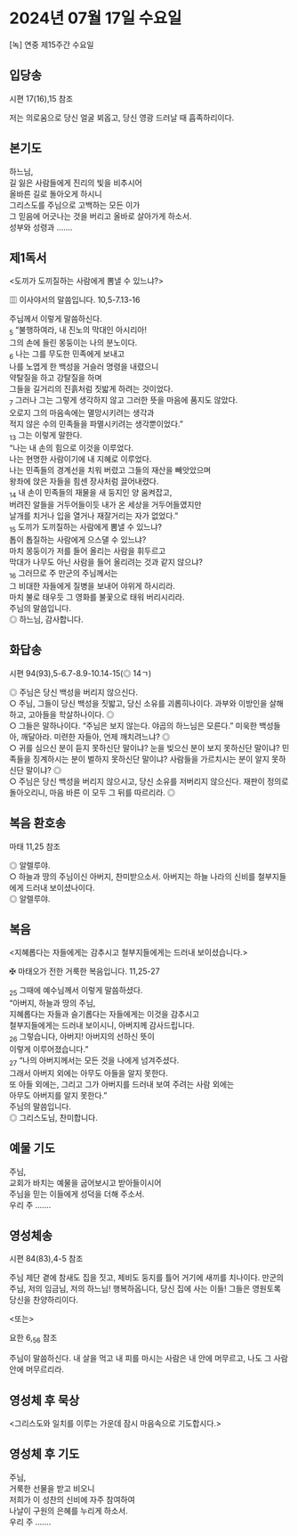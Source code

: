 # 2024년 07월 17일 수요일

[녹] 연중 제15주간 수요일  


## 입당송

시편 17(16),15 참조

저는 의로움으로 당신 얼굴 뵈옵고, 당신 영광 드러날 때 흡족하리이다.  
  
## 본기도

하느님,  
길 잃은 사람들에게 진리의 빛을 비추시어  
올바른 길로 돌아오게 하시니  
그리스도를 주님으로 고백하는 모든 이가  
그 믿음에 어긋나는 것을 버리고 올바로 살아가게 하소서.  
성부와 성령과 …….  
  
## 제1독서

<도끼가 도끼질하는 사람에게 뽐낼 수 있느냐?>

▥ 이사야서의 말씀입니다. 10,5-7.13-16

주님께서 이렇게 말씀하신다.  
<sub>5</sub> “불행하여라, 내 진노의 막대인 아시리아!  
그의 손에 들린 몽둥이는 나의 분노이다.  
<sub>6</sub> 나는 그를 무도한 민족에게 보내고  
나를 노엽게 한 백성을 거슬러 명령을 내렸으니  
약탈질을 하고 강탈질을 하며  
그들을 길거리의 진흙처럼 짓밟게 하려는 것이었다.  
<sub>7</sub> 그러나 그는 그렇게 생각하지 않고 그러한 뜻을 마음에 품지도 않았다.  
오로지 그의 마음속에는 멸망시키려는 생각과  
적지 않은 수의 민족들을 파멸시키려는 생각뿐이었다.”  
<sub>13</sub> 그는 이렇게 말한다.  
“나는 내 손의 힘으로 이것을 이루었다.  
나는 현명한 사람이기에 내 지혜로 이루었다.  
나는 민족들의 경계선을 치워 버렸고 그들의 재산을 빼앗았으며  
왕좌에 앉은 자들을 힘센 장사처럼 끌어내렸다.  
<sub>14</sub> 내 손이 민족들의 재물을 새 둥지인 양 움켜잡고,  
버려진 알들을 거두어들이듯 내가 온 세상을 거두어들였지만  
날개를 치거나 입을 열거나 재잘거리는 자가 없었다.”  
<sub>15</sub> 도끼가 도끼질하는 사람에게 뽐낼 수 있느냐?  
톱이 톱질하는 사람에게 으스댈 수 있느냐?  
마치 몽둥이가 저를 들어 올리는 사람을 휘두르고  
막대가 나무도 아닌 사람을 들어 올리려는 것과 같지 않으냐?  
<sub>16</sub> 그러므로 주 만군의 주님께서는  
그 비대한 자들에게 질병을 보내어 야위게 하시리라.  
마치 불로 태우듯 그 영화를 불꽃으로 태워 버리시리라.  
주님의 말씀입니다.  
◎ 하느님, 감사합니다.  
  
## 화답송

시편 94(93),5-6.7-8.9-10.14-15(◎ 14ㄱ)

◎ 주님은 당신 백성을 버리지 않으신다.  
○ 주님, 그들이 당신 백성을 짓밟고, 당신 소유를 괴롭히나이다. 과부와 이방인을 살해하고, 고아들을 학살하나이다. ◎  
○ 그들은 말하나이다. “주님은 보지 않는다. 야곱의 하느님은 모른다.” 미욱한 백성들아, 깨달아라. 미련한 자들아, 언제 깨치려느냐? ◎  
○ 귀를 심으신 분이 듣지 못하신단 말이냐? 눈을 빚으신 분이 보지 못하신단 말이냐? 민족들을 징계하시는 분이 벌하지 못하신단 말이냐? 사람들을 가르치시는 분이 알지 못하신단 말이냐? ◎  
○ 주님은 당신 백성을 버리지 않으시고, 당신 소유를 저버리지 않으신다. 재판이 정의로 돌아오리니, 마음 바른 이 모두 그 뒤를 따르리라. ◎  
  
## 복음 환호송

마태 11,25 참조

◎ 알렐루야.  
○ 하늘과 땅의 주님이신 아버지, 찬미받으소서. 아버지는 하늘 나라의 신비를 철부지들에게 드러내 보이셨나이다.  
◎ 알렐루야.  
  
## 복음

<지혜롭다는 자들에게는 감추시고 철부지들에게는 드러내 보이셨습니다.>

✠ 마태오가 전한 거룩한 복음입니다. 11,25-27

<sub>25</sub> 그때에 예수님께서 이렇게 말씀하셨다.  
“아버지, 하늘과 땅의 주님,  
지혜롭다는 자들과 슬기롭다는 자들에게는 이것을 감추시고  
철부지들에게는 드러내 보이시니, 아버지께 감사드립니다.  
<sub>26</sub> 그렇습니다, 아버지! 아버지의 선하신 뜻이  
이렇게 이루어졌습니다.”  
<sub>27</sub> “나의 아버지께서는 모든 것을 나에게 넘겨주셨다.  
그래서 아버지 외에는 아무도 아들을 알지 못한다.  
또 아들 외에는, 그리고 그가 아버지를 드러내 보여 주려는 사람 외에는  
아무도 아버지를 알지 못한다.”  
주님의 말씀입니다.  
◎ 그리스도님, 찬미합니다.  
  
## 예물 기도

주님,  
교회가 바치는 예물을 굽어보시고 받아들이시어  
주님을 믿는 이들에게 성덕을 더해 주소서.  
우리 주 …….  
  
## 영성체송

시편 84(83),4-5 참조

주님 제단 곁에 참새도 집을 짓고, 제비도 둥지를 틀어 거기에 새끼를 치나이다. 만군의 주님, 저의 임금님, 저의 하느님! 행복하옵니다, 당신 집에 사는 이들! 그들은 영원토록 당신을 찬양하리이다.  
  
<또는>  
  
요한 6,<sub>56</sub> 참조  
  
주님이 말씀하신다. 내 살을 먹고 내 피를 마시는 사람은 내 안에 머무르고, 나도 그 사람 안에 머무르리라.  
## 영성체 후 묵상

<그리스도와 일치를 이루는 가운데 잠시 마음속으로 기도합시다.>  
## 영성체 후 기도

주님,  
거룩한 선물을 받고 비오니  
저희가 이 성찬의 신비에 자주 참여하여  
나날이 구원의 은혜를 누리게 하소서.  
우리 주 …….